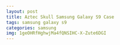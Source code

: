 ```yaml
---
layout: post
title: Aztec Skull Samsung Galaxy S9 Case
tags: samsung galaxy s9
categories: samsung
img: 1geOHRfHghwjMa4fQNSIHC-X-Zute6DGI
---
```

